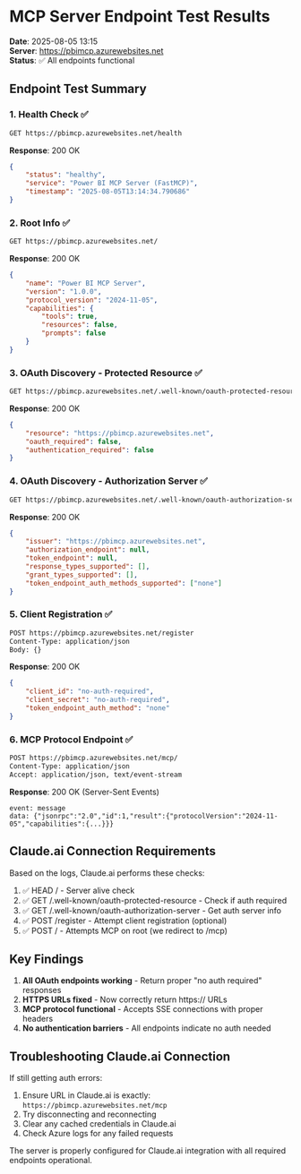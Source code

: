 # MCP Server Endpoint Test Results

**Date**: 2025-08-05 13:15  
**Server**: https://pbimcp.azurewebsites.net  
**Status**: ✅ All endpoints functional

## Endpoint Test Summary

### 1. Health Check ✅
```bash
GET https://pbimcp.azurewebsites.net/health
```
**Response**: 200 OK
```json
{
    "status": "healthy",
    "service": "Power BI MCP Server (FastMCP)",
    "timestamp": "2025-08-05T13:14:34.790686"
}
```

### 2. Root Info ✅
```bash
GET https://pbimcp.azurewebsites.net/
```
**Response**: 200 OK
```json
{
    "name": "Power BI MCP Server",
    "version": "1.0.0",
    "protocol_version": "2024-11-05",
    "capabilities": {
        "tools": true,
        "resources": false,
        "prompts": false
    }
}
```

### 3. OAuth Discovery - Protected Resource ✅
```bash
GET https://pbimcp.azurewebsites.net/.well-known/oauth-protected-resource
```
**Response**: 200 OK
```json
{
    "resource": "https://pbimcp.azurewebsites.net",
    "oauth_required": false,
    "authentication_required": false
}
```

### 4. OAuth Discovery - Authorization Server ✅
```bash
GET https://pbimcp.azurewebsites.net/.well-known/oauth-authorization-server
```
**Response**: 200 OK
```json
{
    "issuer": "https://pbimcp.azurewebsites.net",
    "authorization_endpoint": null,
    "token_endpoint": null,
    "response_types_supported": [],
    "grant_types_supported": [],
    "token_endpoint_auth_methods_supported": ["none"]
}
```

### 5. Client Registration ✅
```bash
POST https://pbimcp.azurewebsites.net/register
Content-Type: application/json
Body: {}
```
**Response**: 200 OK
```json
{
    "client_id": "no-auth-required",
    "client_secret": "no-auth-required",
    "token_endpoint_auth_method": "none"
}
```

### 6. MCP Protocol Endpoint ✅
```bash
POST https://pbimcp.azurewebsites.net/mcp/
Content-Type: application/json
Accept: application/json, text/event-stream
```
**Response**: 200 OK (Server-Sent Events)
```
event: message
data: {"jsonrpc":"2.0","id":1,"result":{"protocolVersion":"2024-11-05","capabilities":{...}}}
```

## Claude.ai Connection Requirements

Based on the logs, Claude.ai performs these checks:
1. ✅ HEAD / - Server alive check
2. ✅ GET /.well-known/oauth-protected-resource - Check if auth required
3. ✅ GET /.well-known/oauth-authorization-server - Get auth server info
4. ✅ POST /register - Attempt client registration (optional)
5. ✅ POST / - Attempts MCP on root (we redirect to /mcp)

## Key Findings

1. **All OAuth endpoints working** - Return proper "no auth required" responses
2. **HTTPS URLs fixed** - Now correctly return https:// URLs
3. **MCP protocol functional** - Accepts SSE connections with proper headers
4. **No authentication barriers** - All endpoints indicate no auth needed

## Troubleshooting Claude.ai Connection

If still getting auth errors:
1. Ensure URL in Claude.ai is exactly: `https://pbimcp.azurewebsites.net/mcp`
2. Try disconnecting and reconnecting
3. Clear any cached credentials in Claude.ai
4. Check Azure logs for any failed requests

The server is properly configured for Claude.ai integration with all required endpoints operational.